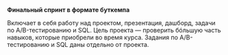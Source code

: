 **Финальный спринт в формате буткемпа**

Включает в себя работу над проектом, презентация, дашборд, задачи по A/B-тестированию и SQL. Цель проекта — проверить бóльшую часть навыков, которые приобрели во время курса. Задания по A/B-тестированию и SQL даны отдельно от проекта.
